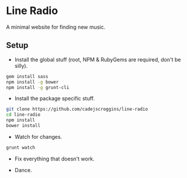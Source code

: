 Line Radio
==========

A minimal website for finding new music.

Setup
-----

* Install the global stuff (root, NPM & RubyGems are required, don't be silly).
```bash
gem install sass
npm install -g bower
npm install -g grunt-cli
```

* Install the package specific stuff.
```bash
git clone https://github.com/cadejscroggins/line-radio
cd line-radio
npm install
bower install
```

* Watch for changes.
```bash
grunt watch
```

* Fix everything that doesn't work.

* Dance.
